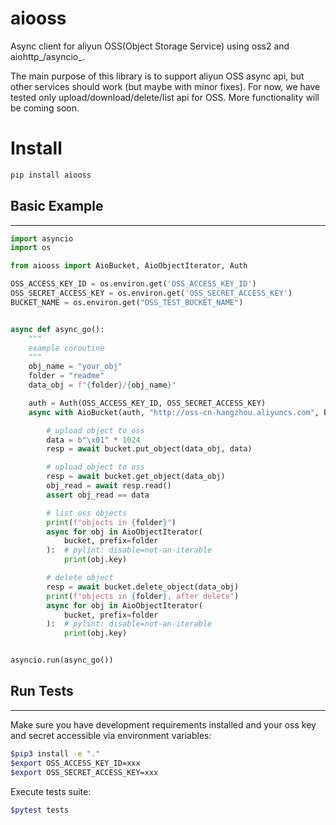 # aiooss

Async client for aliyun OSS(Object Storage Service) using oss2 and aiohttp_/asyncio_.

The main purpose of this library is to support aliyun OSS async api, but other services
should work (but maybe with minor fixes). For now, we have tested
only upload/download/delete/list api for OSS. More functionality will be coming soon.

# Install

```bash
pip install aiooss
```

## Basic Example
-------------

```python
import asyncio
import os

from aiooss import AioBucket, AioObjectIterator, Auth

OSS_ACCESS_KEY_ID = os.environ.get('OSS_ACCESS_KEY_ID')
OSS_SECRET_ACCESS_KEY = os.environ.get('OSS_SECRET_ACCESS_KEY')
BUCKET_NAME = os.environ.get("OSS_TEST_BUCKET_NAME")


async def async_go():
    """
    example coroutine
    """
    obj_name = "your_obj"
    folder = "readme"
    data_obj = f"{folder}/{obj_name}"

    auth = Auth(OSS_ACCESS_KEY_ID, OSS_SECRET_ACCESS_KEY)
    async with AioBucket(auth, "http://oss-cn-hangzhou.aliyuncs.com", BUCKET_NAME) as bucket:

        # upload object to oss
        data = b"\x01" * 1024
        resp = await bucket.put_object(data_obj, data)

        # upload object to oss
        resp = await bucket.get_object(data_obj)
        obj_read = await resp.read()
        assert obj_read == data

        # list oss objects
        print(f"objects in {folder}")
        async for obj in AioObjectIterator(
            bucket, prefix=folder
        ):  # pylint: disable=not-an-iterable
            print(obj.key)

        # delete object
        resp = await bucket.delete_object(data_obj)
        print(f"objects in {folder}, after delete")
        async for obj in AioObjectIterator(
            bucket, prefix=folder
        ):  # pylint: disable=not-an-iterable
            print(obj.key)


asyncio.run(async_go())
```

## Run Tests
------------

Make sure you have development requirements installed and your oss key and secret accessible via environment variables:

```bash
$pip3 install -e "."
$export OSS_ACCESS_KEY_ID=xxx
$export OSS_SECRET_ACCESS_KEY=xxx
```

Execute tests suite:

```bash
$pytest tests
```
